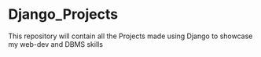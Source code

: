# Django_Projects
This repository will contain all the Projects made using Django to showcase my web-dev and DBMS skills
